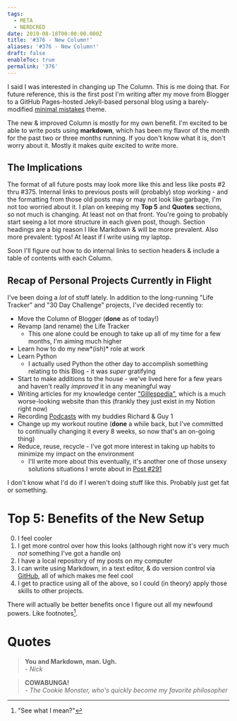 ```yaml
---
tags:
  - META
  - NERDCRED
date: 2019-08-18T00:00:00.000Z
title: '#376 - New Column!'
aliases: '#376 - New Column!'
draft: false
enableToc: true
permalink: '376'
---
```


I said I was interested in changing up The Column. This is me doing that. For future reference, this is the first post I'm writing after my move from Blogger to a GitHub Pages-hosted Jekyll-based personal blog using a barely-modified [minimal mistakes](https://mmistakes.github.io/minimal-mistakes/) theme. 

The new & improved Column is mostly for my own benefit. I'm excited to be able to write posts using **markdown**, which has been my flavor of the month for the past two or three months running. If you don't know what it is, don't worry about it. Mostly it makes *quite* excited to write more.

## The Implications

The format of all future posts may look more like this and less like posts #2 thru #375. Internal links to previous posts will (probably) stop working - and the formatting from those old posts may or may not look like garbage, I'm not too worried about it. I plan on keeping my **Top 5** and **Quotes** sections, so not much is changing. At least not on that front. You're going to probably start seeing a lot more structure in each given post, though. Section headings are a big reason I like Markdown & will be more prevalent. Also more prevalent: typos! At least if I write using my laptop.

Soon I'll figure out how to do internal links to section headers & include a table of contents with each Column.

## Recap of Personal Projects Currently in Flight

I've been doing a *lot* of stuff lately. In addition to the long-running "Life Tracker" and "30 Day Challenge" projects, I've decided recently to:

* Move the Column of Blogger (**done** as of today!)
* Revamp (and rename) the Life Tracker
	* This one alone could be enough to take up all of my time for a few months, I'm aiming much higher
* Learn how to do my new*(ish)* role at work
* Learn Python
	* I actually used Python the other day to accomplish something relating to this Blog - it was *super* gratifying
* Start to make additions to the house - we've lived here for a few years and haven't really *improved* it in any meaningful way
* Writing articles for my knowledge center ["Gillespedia"](http://gillespedia.com), which is a much worse-looking website than this (frankly they just exist in my Notion right now)
* Recording [Podcasts](http://wesceneamovie.com) with my buddies Richard & Guy 1
* Change up my workout routine (**done** a while back, but I've committed to continually changing it every 8 weeks, so now that's an on-going thing)
* Reduce, reuse, recycle - I've got more interest in taking up habits to minimize my impact on the environment
	* I'll write more about this eventually, it's another one of those unsexy solutions situations I wrote about in [Post #291](http://aarongilly.com/291-crackers-update-clarity-chromeos/)

I don't know what I'd do if I weren't doing stuff like this. Probably just get fat or something.

# Top 5: Benefits of the New Setup

0. I feel cooler
0. I get more control over how this looks (although right now it's very much *not* something I've got a handle on)
0. I have a local repository of my posts on my computer
0. I can write using Markdown, in a text editor, & do version control via [GitHub](http://www.github.com), all of which makes me feel cool
0. I get to practice using all of the above, so I could (in theory) apply those skills to other projects.

There will actually be better benefits once I figure out all my newfound powers. Like footnotes[^1].

# Quotes

> **You and Markdown, man. Ugh.**  
> *- Nick*

> **COWABUNGA!**  
> *- The Cookie Monster, who's quickly become my favorite philosopher*

[^1]: "See what I mean?"
